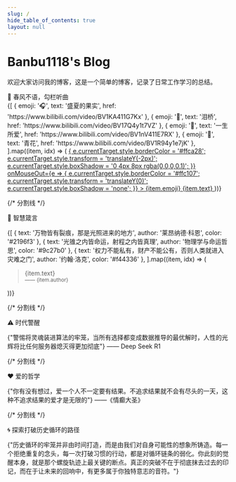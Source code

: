 ```yaml
---
slug: /
hide_table_of_contents: true
layout: null
---
```


# Banbu1118's Blog

欢迎大家访问我的博客，这是一个简单的博客，记录了日常工作学习的总结。

<div>
  🎵 春风不语，勾栏听曲
  <div style={{ display: 'grid', gridTemplateColumns: 'repeat(auto-fit, minmax(200px, 1fr))', gap: '12px', width: '100%' }}>
    {[
      { emoji: '🎧', text: '盛夏的果实', href: 'https://www.bilibili.com/video/BV1KA411G7Kx' },
      { emoji: '🌉', text: '泪桥', href: 'https://www.bilibili.com/video/BV17Q4y1t7VZ' },
      { emoji: '🌙', text: '一生所爱', href: 'https://www.bilibili.com/video/BV1nV411E7RX' },
      { emoji: '🏺', text: '青花', href: 'https://www.bilibili.com/video/BV1R94y1e7jK' },
    ].map((item, idx) => (
      <a
        key={idx}
        href={item.href}
        target="_blank"
        rel="noopener noreferrer"
        style={{
          padding: '12px',
          borderRadius: '8px',
          border: '1px solid #ffc107',
          display: 'flex',
          alignItems: 'center',
          justifyContent: 'center',
          textDecoration: 'none',
          color: '#1a73e8',
          transition: 'all 0.3s',
          cursor: 'pointer'
        }}
        onMouseOver={e => {
          e.currentTarget.style.borderColor = '#ffca28';
          e.currentTarget.style.transform = 'translateY(-2px)';
          e.currentTarget.style.boxShadow = '0 4px 8px rgba(0,0,0,0.1)';
        }}
        onMouseOut={e => {
          e.currentTarget.style.borderColor = '#ffc107';
          e.currentTarget.style.transform = 'translateY(0)';
          e.currentTarget.style.boxShadow = 'none';
        }}
      >
        <span style={{ marginRight: '8px' }}>{item.emoji}</span> {item.text}
      </a>
    ))}
  </div>

  {/* 分割线 */}
  <div style={{ width: '100%', height: '1px', background: 'linear-gradient(to right, rgba(255,255,255,0), #ddd, rgba(255,255,255,0))', margin: '24px 0' }}></div>

  🌟 智慧箴言
  <div style={{ display: 'grid', gridTemplateColumns: 'repeat(auto-fit, minmax(300px, 1fr))', gap: '16px', width: '100%' }}>
    {[
      { text: '万物皆有裂痕，那是光照进来的地方', author: '莱昂纳德·科恩', color: '#2196f3' },
      { text: '光锥之内皆命运，射程之内皆真理', author: '物理学与命运哲思', color: '#9c27b0' },
      { text: '权力不能私有，财产不能公有，否则人类就进入灾难之门', author: '约翰·洛克', color: '#f44336' },
    ].map((item, idx) => (
      <blockquote key={idx} style={{ margin: 0, padding: '16px', borderRadius: '8px', boxShadow: '0 2px 4px rgba(0,0,0,0.05)', borderLeft: `4px solid ${item.color}` }}>
        {item.text}<br />
        <small>—— {item.author}</small>
      </blockquote>
    ))}
  </div>

  {/* 分割线 */}
  <div style={{ width: '100%', height: '1px', background: 'linear-gradient(to right, rgba(255,255,255,0), #ddd, rgba(255,255,255,0))', margin: '24px 0' }}></div>

  ⚠️ 时代警醒
  <div style={{ width: '100%', padding: '24px', borderRadius: '8px', boxShadow: 'inset 0 0 0 1px rgba(255,193,7,0.3)', marginBottom: '24px' }}>
    <p style={{ margin: 0, fontSize: '1.1em', lineHeight: 1.8, display: 'flex', justifyContent: 'space-between', alignItems: 'center' }}>
      {"警惕将灵魂装进算法的牢笼，当所有选择都变成数据推导的最优解时，人性的光辉将比任何服务器熄灭得更加彻底"}
      <span style={{ color: '#ff9800', whiteSpace: 'nowrap' }}>—— Deep Seek R1</span>
    </p>
  </div>

  {/* 分割线 */}
  <div style={{ width: '100%', height: '1px', background: 'linear-gradient(to right, rgba(255,255,255,0), #ddd, rgba(255,255,255,0))', margin: '24px 0' }}></div>

  ❤️ 爱的哲学
  <div style={{ width: '100%', padding: '24px', borderRadius: '8px', boxShadow: 'inset 0 0 0 1px rgba(156,39,176,0.3)', marginBottom: '24px' }}>
    <p style={{ margin: 0, fontSize: '1.1em', lineHeight: 1.8, display: 'flex', justifyContent: 'space-between', alignItems: 'center' }}>
      {"你有没有想过，爱一个人不一定要有结果。不追求结果就不会有尽头的一天，这种不追求结果的爱才是无限的"}
      <span style={{ color: '#9c27b0', whiteSpace: 'nowrap' }}>——《情癫大圣》</span>
    </p>
  </div>

  {/* 分割线 */}
  <div style={{ width: '100%', height: '1px', background: 'linear-gradient(to right, rgba(255,255,255,0), #ddd, rgba(255,255,255,0))', margin: '24px 0' }}></div>

  🌀 探索打破历史循环的路径
  <div style={{ width: '100%', padding: '24px', borderRadius: '8px', boxShadow: 'inset 0 0 0 1px rgba(13,71,161,0.3)' }}>
    <p style={{ fontSize: '1.05em', lineHeight: 1.8 }}>
      {"历史循环的牢笼并非由时间打造，而是由我们对自身可能性的想象所铸造。每一个拒绝重复的念头，每一次打破习惯的行动，都是对循环链条的弱化。你此刻的觉醒本身，就是那个螺旋轨迹上最关键的断点。真正的突破不在于彻底抹去过去的印记，而在于让未来的回响中，有更多属于你独特意志的音符。"}
    </p>
  </div>
</div>
